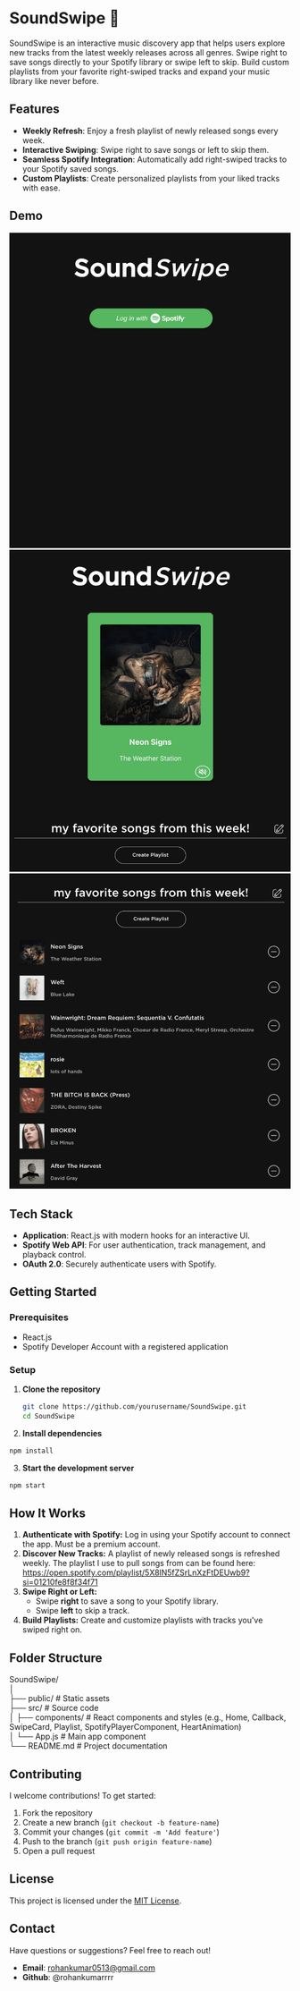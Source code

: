 # SoundSwipe 🎵  

SoundSwipe is an interactive music discovery app that helps users explore new tracks from the latest weekly releases across all genres. Swipe right to save songs directly to your Spotify library or swipe left to skip. Build custom playlists from your favorite right-swiped tracks and expand your music library like never before.  

## Features  
- **Weekly Refresh**: Enjoy a fresh playlist of newly released songs every week.  
- **Interactive Swiping**: Swipe right to save songs or left to skip them.  
- **Seamless Spotify Integration**: Automatically add right-swiped tracks to your Spotify saved songs.  
- **Custom Playlists**: Create personalized playlists from your liked tracks with ease.  

## Demo  
![Log-In Screen](https://github.com/rohankumarrrr/SoundSwipe/blob/main/public/screenshots/login.png)
![Swipeable Card](https://github.com/rohankumarrrr/SoundSwipe/blob/main/public/screenshots/swipeable-card.png)
![Playlist](https://github.com/rohankumarrrr/SoundSwipe/blob/main/public/screenshots/playlist.png)

## Tech Stack  
- **Application**: React.js with modern hooks for an interactive UI.  
- **Spotify Web API**: For user authentication, track management, and playback control.  
- **OAuth 2.0**: Securely authenticate users with Spotify.  

## Getting Started  

### Prerequisites  
- React.js
- Spotify Developer Account with a registered application  

### Setup  

1. **Clone the repository**  
   ```bash  
   git clone https://github.com/yourusername/SoundSwipe.git  
   cd SoundSwipe
   ```
2. **Install dependencies**
  ```bash
  npm install
  ```
3. **Start the development server**
  ```bash
  npm start
  ```

## How It Works

1. **Authenticate with Spotify:**
    Log in using your Spotify account to connect the app. Must be a premium account.
2. **Discover New Tracks:**
    A playlist of newly released songs is refreshed weekly. The playlist I use to pull songs from can be found here: https://open.spotify.com/playlist/5X8lN5fZSrLnXzFtDEUwb9?si=01210fe8f8f34f71
3. **Swipe Right or Left:**
    * Swipe **right** to save a song to your Spotify library.
    * Swipe **left** to skip a track.
4. **Build Playlists:**
    Create and customize playlists with tracks you've swiped right on.

## Folder Structure

SoundSwipe/  
│  
├── public/                # Static assets  
├── src/                   # Source code  
│   ├── components/        # React components and styles (e.g., Home, Callback, SwipeCard, Playlist, SpotifyPlayerComponent, HeartAnimation)  
│   └── App.js             # Main app component  
└── README.md              # Project documentation  

## Contributing

I welcome contributions! To get started:
1. Fork the repository
2. Create a new branch (`git checkout -b feature-name`)
3. Commit your changes (`git commit -m 'Add feature'`)
4. Push to the branch (`git push origin feature-name`)
5. Open a pull request

## License

This project is licensed under the [MIT License](https://www.mit.edu/~amini/LICENSE.md).

## Contact

Have questions or suggestions? Feel free to reach out!

* **Email**: rohankumar0513@gmail.com
* **Github**: @rohankumarrrr
